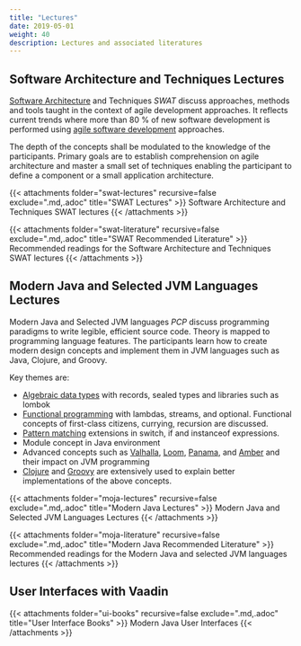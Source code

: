 ```yaml
---
title: "Lectures"
date: 2019-05-01
weight: 40
description: Lectures and associated literatures
---
```


## Software Architecture and Techniques Lectures

[Software Architecture](https://en.wikipedia.org/wiki/Software_architecture) and Techniques *SWAT* discuss approaches, methods and tools taught in the context
of agile development approaches. It reflects current trends where more than 80 % of new software development is performed using
[agile software development](https://en.wikipedia.org/wiki/Agile_software_development) approaches.

The depth of the concepts shall be modulated to the knowledge of the participants. Primary goals are to establish comprehension on agile architecture and master
a small set of techniques enabling the participant to define a component or a small application architecture.

{{< attachments folder="swat-lectures" recursive=false exclude=".md,.adoc" title="SWAT Lectures" >}} Software Architecture and Techniques SWAT
lectures {{< /attachments >}}

{{< attachments folder="swat-literature" recursive=false exclude=".md,.adoc" title="SWAT Recommended Literature" >}} Recommended readings for
the Software Architecture and Techniques SWAT lectures {{< /attachments >}}

## Modern Java and Selected JVM Languages Lectures

Modern Java and Selected JVM languages *PCP* discuss programming paradigms to write legible, efficient source code.
Theory is mapped to programming language features.
The participants learn how to create modern design concepts and implement them in JVM languages such as Java, Clojure, and Groovy.

Key themes are:

- [Algebraic data types](https://en.wikipedia.org/wiki/Algebraic_data_type) with records, sealed types and libraries such as lombok
- [Functional programming](https://en.wikipedia.org/wiki/Functional_programming) with lambdas, streams, and optional. Functional concepts of first-class
  citizens, currying, recursion are discussed.
- [Pattern matching](https://en.wikipedia.org/wiki/Pattern_matching) extensions in switch, if and instanceof expressions.
- Module concept in Java environment
- Advanced concepts such as [Valhalla](https://openjdk.java.net/projects/valhalla/), [Loom](https://openjdk.java.net/projects/loom/),
  [Panama](https://openjdk.java.net/projects/panama/), and [Amber](https://openjdk.java.net/projects/amber/) and their impact on JVM programming
- [Clojure](https://clojure.org/) and [Groovy](https://groovy-lang.org/) are extensively used to explain better implementations of the above concepts.

{{< attachments folder="moja-lectures" recursive=false exclude=".md,.adoc" title="Modern Java Lectures" >}} Modern Java and Selected JVM
Languages Lectures {{< /attachments >}}

{{< attachments folder="moja-literature" recursive=false exclude=".md,.adoc" title="Modern Java Recommended Literature" >}} Recommended readings
for the Modern Java and selected JVM languages lectures {{< /attachments >}}

## User Interfaces with Vaadin

{{< attachments folder="ui-books" recursive=false exclude=".md,.adoc" title="User Interface Books" >}} Modern Java User Interfaces {{< /attachments >}}

